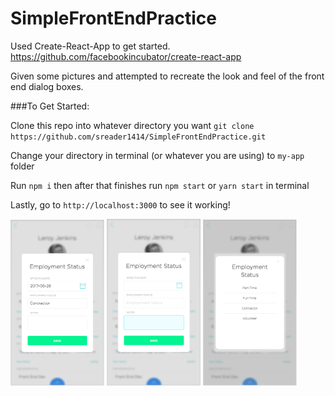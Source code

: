 # SimpleFrontEndPractice
Used Create-React-App to get started. https://github.com/facebookincubator/create-react-app

Given some pictures and attempted to recreate the look and feel of the front end dialog boxes.


###To Get Started:

Clone this repo into whatever directory you want
`git clone https://github.com/sreader1414/SimpleFrontEndPractice.git`

Change your directory in terminal (or whatever you are using) to `my-app` folder

Run `npm i` then after that finishes run `npm start` or `yarn start` in terminal

Lastly, go to `http://localhost:3000` to see it working!

<div>
  <img src="Example3.png" width="150">
  <img src="Example1.png" width="150">
  <img src="Example2.png" width="150">
</div>
